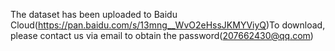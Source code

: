 The dataset has been uploaded to Baidu Cloud(https://pan.baidu.com/s/13mng__WvO2eHssJKMYViyQ)To download, please contact us via email to obtain the password(207662430@qq.com)
